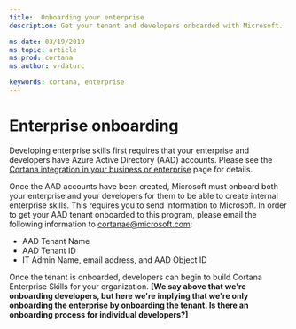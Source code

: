 ```yaml
---  
title:  Onboarding your enterprise
description: Get your tenant and developers onboarded with Microsoft.

ms.date: 03/19/2019
ms.topic: article
ms.prod: cortana
ms.author: v-daturc

keywords: cortana, enterprise
---  
```


# Enterprise onboarding

Developing enterprise skills first requires that your enterprise and developers have Azure Active Directory (AAD) accounts. Please see the [Cortana integration in your business or enterprise](https://docs.microsoft.com/en-us/windows/configuration/cortana-at-work/cortana-at-work-overview) page for details.

Once the AAD accounts have been created, Microsoft must onboard both your enterprise and your developers for them to be able to create internal enterprise skills. This requires you to send information to Microsoft. In order to get your AAD tenant onboarded to this program, please email the following information to cortanae@microsoft.com:

* AAD Tenant Name
* AAD Tenant ID
* IT Admin Name, email address, and AAD Object ID

Once the tenant is onboarded, developers can begin to build Cortana Enterprise Skills for your organization.  **[We say above that we're onboarding developers, but here we're implying that we're only onboarding the enterprise by onboarding the tenant. Is there an onboarding process for individual developers?]**